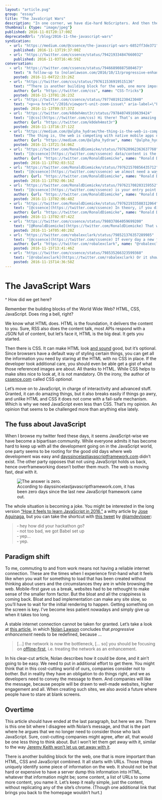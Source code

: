 ```yaml
---
layout: "article.pug"
group: "essay"
title: "The JavaScript Wars"
description: "In one corner, we have die-hard NoScripters. And then there are “The Others”."
thumbnail: {type: "image/jpeg"}
published: 2016-11-01T20:17:00Z
deprecatedUrl: "/blog/2016-11-the-javascript-wars"
syndication:
  - url: "https://medium.com/@cssence/the-javascript-wars-6852ff3de371"
    published: 2016-11-13T19:37:00Z
  - url: "https://twitter.com/cssence/status/794219334847660032"
    published: 2016-11-03T16:46:59Z
conversation:
  - url: "https://twitter.com/cssence/status/794668908875804673"
    text: "A follow-up to [nolanlawson.com/2016/10/13/progressive-enhancement-isnt-dead-but-it-smells-funny](https://nolanlawson.com/2016/10/13/progressive-enhancement-isnt-dead-but-it-smells-funny/) by [@nolanlawson](https://twitter.com/nolanlawson)"
    posted: 2016-11-04T22:33:26Z
  - url: "https://twitter.com/css/status/797611536919515136"
    text: "“There is another building block for the web, one more important than HTML, CSS &amp; JS combined … URLs.”<br>[cssence.com/blog/2016-11-the-javascript-wars](https://cssence.com/2016/the-javascript-wars)"
    author: {url: "https://twitter.com/css", name: "CSS-Tricks"}
    posted: 2016-11-13T01:26:23Z
  - url: "https://twitter.com/cssence/status/797740191230423040"
    text: "<p><a href=\"/2016/viewport-unit-zoom-issue\" aria-label=\"First part of this comment.\">[…]</a> [@css](https://twitter.com/css) thanks for sharing</p>"
    posted: 2016-11-13T09:57:37Z
  - url: "https://twitter.com/k0deh4mst3r/status/797840749169639424"
    text: "[@css](https://twitter.com/css) Hi there! That’s an amazing article really, informative, bitterly truthful &amp; awakening! In this scenario what one should do?!"
    author: {url: "https://twitter.com/k0deh4mst3r"}
    posted: 2016-11-13T16:37:12Z
  - url: "https://medium.com/@alpha_hydrae/the-thing-is-the-web-is-competing-with-native-mobile-apps-now-b0b5de56c656"
    text: "The thing is, the web is competing with native mobile apps now. It’s in the interest of web developers that the web isn’t falling behind and is instead growing. The competition with rich native apps and the growing expectations from users is why the javascript ecosystem is exploding."
    author: {url: "https://medium.com/@alpha_hydrae", name: "@alpha_hydrae"}
    posted: 2016-11-13T21:54:06Z
  - url: "https://twitter.com/RonaldDiemicke/status/797620962363637760"
    text: "[@cssence](https://twitter.com/cssence) data/content is the starting point, which is JSON’s appeal. It’s raw data that can be formatted in any way. HTML is structure."
    author: {url: "https://twitter.com/RonaldDiemicke", name: "Ronald Diemicke"}
    posted: 2016-11-13T02:03:51Z
  - url: "https://twitter.com/RonaldDiemicke/status/797621570856435712"
    text: "[@cssence](https://twitter.com/cssence) we almost need a way to map urls to HTML (structure) and to data (json) so browsers decide what to use in a PWA fashion"
    author: {url: "https://twitter.com/RonaldDiemicke", name: "Ronald Diemicke"}
    posted: 2016-11-13T02:06:16Z
  - url: "https://twitter.com/RonaldDiemicke/status/797621708203159552"
    text: "[@cssence](https://twitter.com/cssence) is your entry point to the app gives you the structure and initial data and subsequent hits only return the raw data"
    author: {url: "https://twitter.com/RonaldDiemicke", name: "Ronald Diemicke"}
    posted: 2016-11-13T02:06:48Z
  - url: "https://twitter.com/RonaldDiemicke/status/797621933588312064"
    text: "[@cssence](https://twitter.com/cssence) In theory, if you did that, and you turn JS off, you should still be able to use the whole thing."
    author: {url: "https://twitter.com/RonaldDiemicke", name: "Ronald Diemicke"}
    posted: 2016-11-13T02:07:42Z
  - url: "https://twitter.com/cssence/status/798037864059699200"
    text: "[@RonaldDiemicke](https://twitter.com/RonaldDiemicke) That would be efficient. Until browsers can do that HTML=base. Will be interesting to see where PWAs take us."
    posted: 2016-11-14T05:40:28Z
  - url: "https://twitter.com/robalexclark/status/798521376357289985"
    text: "[@cssence](https://twitter.com/cssence) If every day a new framework appears shows how poor JS is as a productive language.We need to start again. WebAssembly?"
    author: {url: "https://twitter.com/robalexclark", name: "@robalexclark"}
    posted: 2016-11-15T13:41:46Z
  - url: "https://twitter.com/cssence/status/798535266323599360"
    text: "[@robalexclark](https://twitter.com/robalexclark) Or it shows how exiting JS is. I use it in a productive manner, but right now JS is all over the place #FindTheBalance"
    posted: 2016-11-15T14:36:58Z
---
```


# The JavaScript Wars
^ How did we get here?

Remember the building blocks of the World Wide Web? HTML, CSS, JavaScript. Does ring a bell, right?

We know what HTML does. HTML is the foundation, it delivers the content to you. Sure, RSS also does the content talk, most APIs respond with a JSON full of content, but let’s face it, HTML is the big deal. It gets you started.

Then there is CSS. It can make HTML look [and sound](https://www.w3.org/TR/css3-speech/) good, but it’s optional. Since browsers have a default way of styling certain things, you can get all the information you need by staring at the HTML with no CSS in place. If the developer took additional care, you should even be able get a gist of what those referenced images are about. All thanks to HTML. While CSS helps to make sites nice to look at, it is not mandatory. Oh the irony, the author of [cssence.com](https://cssence.com/) called CSS _optional_.

Let’s move on to JavaScript, in charge of interactivity and advanced stuff. Granted, it can do amazing things, but it also breaks easily if things go awry, and unlike HTML and CSS it does not come with a fail-safe mechanism. Which is why we need JavaScript even less than CSS. That’s my opinion. An opinion that seems to be challenged more than anything else lately.

## The fuss about JavaScript

When I browse my twitter feed these days, it seems JavaScript-wise we have become a bipartisan community. While everyone admits it has become hard to keep up with all the development going on in the JavaScript world, one party seems to be rooting for the good old days where web development was easy and [days&#8203;since&#8203;last&#8203;javascript&#8203;framework.com](https://dayssincelastjavascriptframework.com) didn’t exist. The other party opposes that not using JavaScript holds us back, hence overframeworking doesn’t bother them much. The web is moving fast, deal with it.

<figure><img src="/2016/the-javascript-wars.dayssincelastjavascriptframework.png" alt="The answer is zero."><figcaption>According to days&#8203;since&#8203;last&#8203;javascript&#8203;framework.com, it has been zero days since the last new JavaScript framework came out.</figcaption></figure>

The whole situation is becoming a joke. You might be interested in the long version [“How it feels to learn JavaScript in 2016,”](https://hackernoon.com/how-it-feels-to-learn-javascript-in-2016-d3a717dd577f) a witty article by [Jose Aguinaga](https://hackernoon.com/@jjperezaguinaga), but you can take the shortcut with [this tweet](https://twitter.com/iamdevloper/status/787969734918668289) by [@iamdevloper](https://twitter.com/iamdevloper):

> &dash; hey how did your hackathon go?  
> &dash; not too bad, we got Babel set up  
> &dash; yep…  
> &dash; yep.

## Paradigm shift

To me, commuting to and from work means not having a reliable internet connection. These are the times when I experience first-hand what it feels like when you wait for something to load that has been created without thinking about users and the circumstances they are in while browsing the web. Mobile-first gave us a break, websites had to be rethought to make sense of the smaller form factor. But the bloat and all the crappiness is coming back. Bloat and bad implementation can make any site slow, so you’ll have to wait for the initial rendering to happen. Getting something on the screen is key. I’ve become less patient nowadays and simply give up when it takes too long.

A stable internet connection cannot be taken for granted. Let’s take a look at [this article](https://nolanlawson.com/2016/10/13/progressive-enhancement-isnt-dead-but-it-smells-funny/), in which [Nolan Lawson](https://twitter.com/nolanlawson/) concludes that _progressive enhancement_ needs to be redefined, because …

> […] the network is now the bottleneck, [… so] you should be focusing on [offline-first](http://offlinefirst.org/), i.e. treating the network as an enhancement.

In his clear-cut article, Nolan describes how it could be done, and it ain’t going to be easy. We need to put in additional effort to get there. You might think that in this cost-cutting world of ours, companies consider not to bother. But in reality they have an obligation to do things right, and we as developers need to convey the message to them. And companies will like the message, because people will be drawn to well-made websites, higher engagement and all. When creating such sites, we also avoid a future where people have to stare at blank screens.

## Overtime

This article should have ended at the last paragraph, but here we are. There is this one bit where I disagree with Nolan’s message, and that is the part where he argues that we no longer need to consider those who lack JavaScript. Sure, cost-cutting companies might agree, after all, that would be one less thing to think about. But I won’t let them get away with it, similar to the way [Jeremy Keith won’t let us get away with it](https://adactio.com/journal/11354).

There is another building block for the web, one that is more important than HTML, CSS and JavaScript combined. It all starts with URLs. Those things uniquely identify some piece of information on the web. It should not be that hard or expensive to have a server dump this information into HTML, whatever that information might be; some content, a list of URLs to some more content, you name it. Let’s keep it really simple, just the content, without replicating any of the site’s chrome. (Though one additional link that brings you back to the homepage wouldn’t hurt.)
